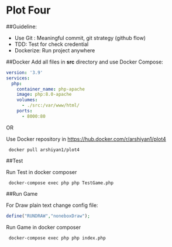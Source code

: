 # Plot Four

##Guideline:
- Use Git : Meaningful commit, git strategy (github flow)
- TDD: Test for check credential 
- Dockerize: Run project anywhere

##Docker 
Add all files in **src** directory and use Docker Compose:
```YAML
version: '3.9'
services:
  php:
    container_name: php-apache
    image: php:8.0-apache
    volumes:
      - ./src:/var/www/html/
    ports:
      - 8000:80

```
OR

Use Docker repository in https://hub.docker.com/r/arshiyan1/plot4

```Docker
 docker pull arshiyan1/plot4
```

##Test

Run Test in docker composer

```Shell
 docker-compose exec php php TestGame.php
```


##Run Game

For Draw plain text change config file:
```php
define("RUNDRAW","noneboxDraw");
```

Run Game in docker composer

```Shell
 docker-compose exec php php index.php
```


